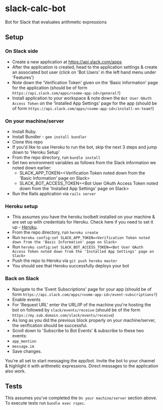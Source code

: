 # slack-calc-bot
Bot for Slack that evaluates arithmetic expressions

## Setup
### On Slack side
- Create a new application at https://api.slack.com/apps
- After the application is created, head to the application settings & create an associated bot user (click on 'Bot Users' in the left hand menu under 'Features')
- Note down the 'Verification Token' given on the 'Basic Information' page for the application (should be of form `https://api.slack.com/apps/<some-app-id>/general?`)
- Install application to your workspace & note down the `Bot User OAuth Access Token` on the 'Installed App Settings' page for the app (should be of form `https://api.slack.com/apps/<some-app-id>/install-on-team?`)

### On your machine/server
- Install Ruby.
- Install Bundler - `gem install bundler`
- Clone this repo
- If you'd like to use Heroku to run the bot, skip the next 3 steps and jump down to 'Heroku Setup'
- From the repo directory, run `bundle install`
- Set two environment variables as follows from the Slack information we noted down earlier:
  - SLACK_APP_TOKEN=<Verification Token noted down from the 'Basic Information' page on Slack>
  - SLACK_BOT_ACCESS_TOKEN=<Bot User OAuth Access Token noted down from the 'Installed App Settings' page on Slack>
- Run the Rails application via `rails server`

### Heroku setup
- This assumes you have the heroku toolbelt installed on your machine & are set up with credentials for Heroku. Check here if you need to set it up - [Heroku](https://devcenter.heroku.com/articles/heroku-cli).
- From the repo directory, run `heroku create`
- Run `heroku config:set SLACK_APP_TOKEN=<Verification Token noted down from the 'Basic Information' page on Slack>`
- Run `heroku config:set SLACK_BOT_ACCESS_TOKEN=<Bot User OAuth Access Token noted down from the 'Installed App Settings' page on Slack>`
- Push the repo to Heroku via `git push heroku master`
- You should see that Heroku successfully deploys your bot

### Back on Slack
- Navigate to the 'Event Subscriptions' page for your app (should be of form `https://api.slack.com/apps/<some-app-id>/event-subscriptions?`)
- Enable events
- For 'Request URL' enter the URL/IP of the machine you're hosting the bot on followed by `slack/events/receive` (should be of the form `https://my.sub.domain.com/slack/events/receive`)
- As long as you did the previous block properly on your machine/server, the verification should be successful.
- Scroll down to 'Subscribe to Bot Events' & subscribe to these two events:
 - `app_mention`
 - `message.im`
- Save changes.

You're all set to start messaging the app/bot. Invite the bot to your channel & highlight it with arithmetic expressions. Direct messages to the application also work.

## Tests
This assumes you've completed the `On your machine/server` section above. To execute tests run `bundle exec rspec`.
